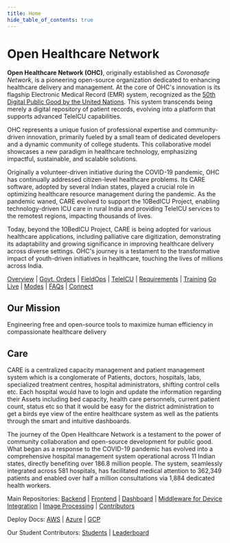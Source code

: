 ```yaml
---
title: Home
hide_table_of_contents: true
---
```


# Open Healthcare Network

**Open Healthcare Network (OHC)**, originally established as *Coronasafe Network*, is a pioneering open-source organization dedicated to enhancing healthcare delivery and management. At the core of OHC's innovation is its flagship Electronic Medical Record (EMR) system, recognized as the [50th Digital Public Good by the United Nations](https://digitalpublicgoods.net/). This system transcends being merely a digital repository of patient records, evolving into a platform that supports advanced TeleICU capabilities.

OHC represents a unique fusion of professional expertise and community-driven innovation, primarily fueled by a small team of dedicated developers and a dynamic community of college students. This collaborative model showcases a new paradigm in healthcare technology, emphasizing impactful, sustainable, and scalable solutions.

Originally a volunteer-driven initiative during the COVID-19 pandemic, OHC has continually addressed citizen-level healthcare problems. Its CARE software, adopted by several Indian states, played a crucial role in optimizing healthcare resource management during the pandemic. As the pandemic waned, CARE evolved to support the 10BedICU Project, enabling technology-driven ICU care in rural India and providing TeleICU services to the remotest regions, impacting thousands of lives.

Today, beyond the 10BedICU Project, CARE is being adopted for various healthcare applications, including palliative care digitization, demonstrating its adaptability and growing significance in improving healthcare delivery across diverse settings. OHC's journey is a testament to the transformative impact of youth-driven initiatives in healthcare, touching the lives of millions across India.

[Overview](https://ohc.network/) |
[Govt. Orders](https://ohc.network/government-orders) | 
[FieldOps](https://ohc.network/fieldops) |
[TeleICU](https://ohc.network/teleicu) |
[Requirements](https://ohc.network/requirements) |
[Training](https://ohc.network/training)
[Go Live](https://ohc.network/go-live) |
[Modes](https://ohc.network/modes) |
[FAQs](https://ohc.network/faqs) | 
[Connect](https://slack.ohc.network)

## Our Mission
Engineering free and open-source tools to maximize human efficiency in compassionate healthcare delivery

## Care 
CARE is a centralized capacity management and patient management system which is a conglomerate of Patients, doctors, hospitals, labs, specialized treatment centres, hospital administrators, shifting control cells etc. Each hospital would have to login and update the information regarding their Assets including bed capacity, health care personnels, current patient count, status etc so that it would be easy for the district administration to get a birds eye view of the entire healthcare system as well as the patients through the smart and intuitive dashboards. 

The journey of the Open Healthcare Network is a testament to the power of community collaboration and open-source development for public good. What began as a response to the COVID-19 pandemic has evolved into a comprehensive hospital management system operational across 11 Indian states, directly benefiting over 186.8 million people. The system, seamlessly integrated across 581 hospitals, has facilitated medical attention to 362,349 patients and enabled over half a million consultations via 1,884 dedicated health workers.

Main Repositories: [Backend](https://github.com/coronasafe/care) |
[Frontend](https://github.com/coronasafe/care_fe) |
[Dashboard](https://github.com/coronasafe/care_dashboard) |
[Middleware for Device Integration](https://github.com/coronasafe/teleicu_middleware) |
[Image Processing](https://github.com/coronasafe/care_ocr) |
[Contributors](https://github.com/coronasafe/leaderboard)

Deploy Docs: [AWS](https://deploydocs.coronasafe.network/cloud-deployment-overview/aws) | [Azure](https://deploydocs.coronasafe.network/cloud-deployment-overview/azure) | [GCP](https://deploydocs.coronasafe.network/cloud-deployment-overview/gcp)

Our Student Contributors: [Students](https://contributors.ohc.network/) | [Leaderboard](https://contributors.ohc.network/leaderboard)
